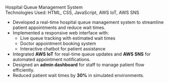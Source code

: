 

 Hospital Queue Management System  
Technologies Used: HTML, CSS, JavaScript, AWS IoT, AWS SNS  


- Developed a real-time hospital queue management system to streamline patient appointments and reduce wait times.  
- Implemented a responsive web interface with:  
  - Live queue tracking with estimated wait times  
  - Doctor appointment booking system  
  - Interactive chatbot for patient assistance  
- Integrated **AWS IoT** for real-time queue updates and **AWS SNS** for automated appointment notifications.  
- Designed an **admin dashboard** for staff to manage patient flow efficiently.  
- Reduced patient wait times by **30%** in simulated environments. 
